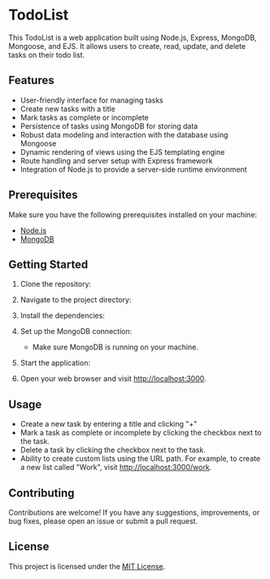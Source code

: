 # TodoList

This TodoList is a web application built using Node.js, Express, MongoDB, Mongoose, and EJS. It allows users to create, read, update, and delete tasks on their todo list.

## Features

- User-friendly interface for managing tasks
- Create new tasks with a title
- Mark tasks as complete or incomplete
- Persistence of tasks using MongoDB for storing data
- Robust data modeling and interaction with the database using Mongoose
- Dynamic rendering of views using the EJS templating engine
- Route handling and server setup with Express framework
- Integration of Node.js to provide a server-side runtime environment

## Prerequisites

Make sure you have the following prerequisites installed on your machine:

- [Node.js](https://nodejs.org)
- [MongoDB](https://www.mongodb.com)

## Getting Started

1. Clone the repository:

2. Navigate to the project directory:

3. Install the dependencies:

4. Set up the MongoDB connection:

   - Make sure MongoDB is running on your machine.

5. Start the application:

6. Open your web browser and visit [http://localhost:3000](http://localhost:3000).

## Usage

- Create a new task by entering a title and clicking "+"
- Mark a task as complete or incomplete by clicking the checkbox next to the task.
- Delete a task by clicking the checkbox next to the task.
- Ability to create custom lists using the URL path. For example, to create a new list called "Work", visit [http://localhost:3000/work](http://localhost:3000/work).

## Contributing

Contributions are welcome! If you have any suggestions, improvements, or bug fixes, please open an issue or submit a pull request.

## License

This project is licensed under the [MIT License](LICENSE).
